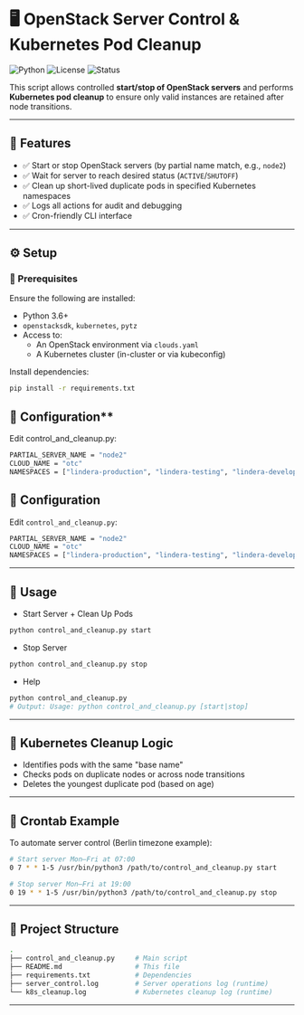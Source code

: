 # 🖥️ OpenStack Server Control & Kubernetes Pod Cleanup

![Python](https://img.shields.io/badge/python-3.6%2B-blue)
![License](https://img.shields.io/badge/license-MIT-green)
![Status](https://img.shields.io/badge/status-active-brightgreen)

This script allows controlled **start/stop of OpenStack servers** and performs **Kubernetes pod cleanup** to ensure only valid instances are retained after node transitions.

---

## 📌 Features

- ✅ Start or stop OpenStack servers (by partial name match, e.g., `node2`)
- ✅ Wait for server to reach desired status (`ACTIVE`/`SHUTOFF`)
- ✅ Clean up short-lived duplicate pods in specified Kubernetes namespaces
- ✅ Logs all actions for audit and debugging
- ✅ Cron-friendly CLI interface

---

## ⚙️ Setup

### 🔧 Prerequisites

Ensure the following are installed:

- Python 3.6+
- `openstacksdk`, `kubernetes`, `pytz`
- Access to:
  - An OpenStack environment via `clouds.yaml`
  - A Kubernetes cluster (in-cluster or via kubeconfig)

Install dependencies:

```bash
pip install -r requirements.txt
```

## 📝 Configuration**
  
Edit control_and_cleanup.py:
```bash
PARTIAL_SERVER_NAME = "node2"
CLOUD_NAME = "otc"
NAMESPACES = ["lindera-production", "lindera-testing", "lindera-development"]
```

## 📝 Configuration
Edit `control_and_cleanup.py`:
```bash
PARTIAL_SERVER_NAME = "node2"
CLOUD_NAME = "otc"
NAMESPACES = ["lindera-production", "lindera-testing", "lindera-development"]
```
---
## 🚀 Usage
- Start Server + Clean Up Pods

```bash
python control_and_cleanup.py start
```

- Stop Server

```bash
python control_and_cleanup.py stop
```
- Help

```bash
python control_and_cleanup.py 
# Output: Usage: python control_and_cleanup.py [start|stop]
```
---
## 🧼 Kubernetes Cleanup Logic
- Identifies pods with the same "base name"
- Checks pods on duplicate nodes or across node transitions
- Deletes the youngest duplicate pod (based on age)
---

## 📝 Crontab Example
To automate server control (Berlin timezone example):
```bash
# Start server Mon–Fri at 07:00
0 7 * * 1-5 /usr/bin/python3 /path/to/control_and_cleanup.py start

# Stop server Mon–Fri at 19:00
0 19 * * 1-5 /usr/bin/python3 /path/to/control_and_cleanup.py stop

```
---
## 📂 Project Structure

```bash
.
├── control_and_cleanup.py     # Main script
├── README.md                  # This file
├── requirements.txt           # Dependencies
├── server_control.log         # Server operations log (runtime)
└── k8s_cleanup.log            # Kubernetes cleanup log (runtime)

```
---
